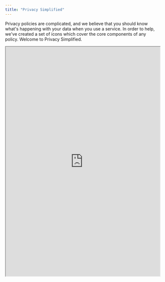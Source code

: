 ```yaml
---
title: "Privacy Simplified"
---
```


Privacy policies are complicated, and we believe that you should know what's happening with your data when you use a service. In order to help, we've created a set of icons which cover the core components of any policy. Welcome to Privacy Simplified.

<iframe height="750" width="100%" src="https://ewelton.github.io/ktest/wiki.html#Privacy%20Simplified"></iframe>
